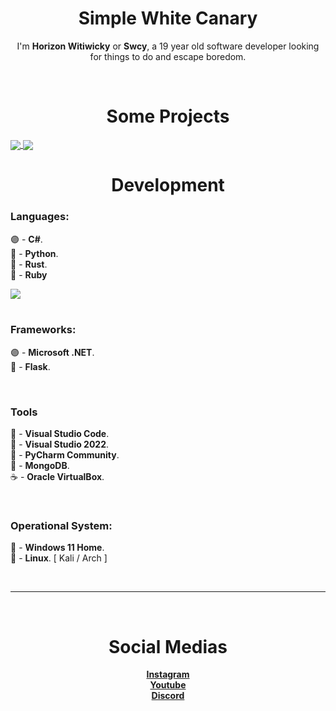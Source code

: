 <h1 align=center>
  Simple White Canary
</h1>
<p align=center>
  I'm <strong>Horizon Witiwicky</strong> or <strong>Swcy</strong>, a 19 year old software developer looking for things to do and escape boredom.
</p><br>

<h1 align=center>
  Some Projects
</h1>
<a href="https://github.com/theswcy/rezet">
  <img align="center" src="https://github-readme-stats.vercel.app/api/pin/?username=theswcy&repo=rezet&theme=tokyonight" />
</a>
<a href="https://github.com/theswcy/dixperiments">
  <img align="center" src="https://github-readme-stats.vercel.app/api/pin/?username=theswcy&repo=dixperiments&theme=tokyonight" />
</a>
<br>
<h1 align=center>
  Development
</h1>

<h3>
  Languages:
</h3>
<p>
  🟣 - <strong>C#</strong>.<br>
  🐍 - <strong>Python</strong>.<br>
  🦀 - <strong>Rust</strong>.<br>
  💎 - <strong>Ruby</strong>
</p>
<a href="https://github.com/theswcy"><img align="center" src="https://github-readme-stats.vercel.app/api/top-langs/?username=theswcy&layout=compact&theme=tokyonight&hide_border=true" /></a><br>
<br>

<h3>
  Frameworks:
</h3>
<p>
  🟣 - <strong>Microsoft .NET</strong>.<br>
  🐍 - <strong>Flask</strong>.
</p><br>

<h3>
  Tools
</h3>
<p>
  📘 - <strong>Visual Studio Code</strong>.<br>
  📕 - <strong>Visual Studio 2022</strong>.<br>
  📙 - <strong>PyCharm Community</strong>.<br>
  🧭 - <strong>MongoDB</strong>.<br>
  ☕ - <strong>Oracle VirtualBox</strong>.
</p><br>

<h3>
  Operational System:
</h3>
<p>
  📘 - <strong>Windows 11 Home</strong>.<br>
  🐧 - <strong>Linux</strong>. [ Kali / Arch ]
</p><br>

<hr><br>

<h1 align=center>
  Social Medias
</h1>
<p align=center>
  <a target="_blank"href="https://https://instagram.com/theswcy"><strong>Instagram</strong></a><br>
  <a target="_blank"href="https://https://youtube.com/@theswcy"><strong>Youtube</strong></a><br>
  <a target="_blank"href="https://https://discord.com/users/461618792464646145"><strong>Discord</strong></a>
</p>
